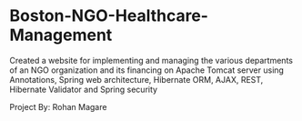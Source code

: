 # Boston-NGO-Healthcare-Management
Created a website for implementing and managing the various departments of an NGO organization and its financing on Apache Tomcat server using Annotations, Spring web architecture, Hibernate ORM, AJAX, REST, Hibernate Validator and Spring security

Project By: Rohan Magare
